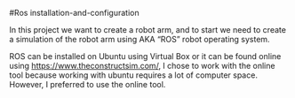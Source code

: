 #Ros installation-and-configuration

In this project we want to create a robot arm, and to start we need to create a simulation of the robot arm using AKA “ROS” robot operating system.

ROS can be installed on Ubuntu using Virtual Box or it can be found online using https://www.theconstructsim.com/, 
I chose to work with the online tool because working with ubuntu requires a lot of computer space.
 However, I preferred to use the online tool. 
